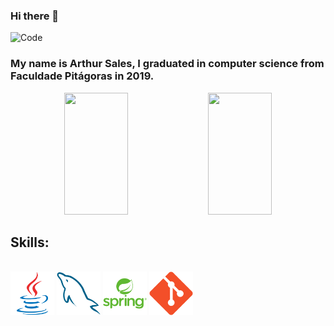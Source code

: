 ### Hi there 👋
![Code](https://res.cloudinary.com/superfolio/image/upload/v1620689979/68747470733a2f2f692e70696e696d672e636f6d2f6f726967696e616c732f63362f33332f63322f63363333633230656465383266306530636564376435373064626533613166332e676966_yjuh2s.gif)

### My name is Arthur Sales, I graduated in computer science from Faculdade Pitágoras in 2019.

<div align="center">
   <img width="45%" height="195px" src="https://github-readme-stats.vercel.app/api?username=arthurr-jpg&show_icons=true&theme=highcontrast">
   <img width="45%" height="195px" src="https://github-readme-stats.vercel.app/api/top-langs/?username=arthurr-jpg&hide_progress=true&theme=highcontrast&PAT_1">
</div>

<h2 allign="center"> Skills:</h2>
<div style="display: inline_block"><br>
  <img align="center" alt="Arthur-Java" height="70" width="70" src="https://raw.githubusercontent.com/devicons/devicon/master/icons/java/java-original.svg">
  <img align="center" alt="Arthur-MySQL" height="70" width="70" src="https://raw.githubusercontent.com/devicons/devicon/master/icons/mysql/mysql-original.svg">
  <img align="center" alt="Arthur-Spring" height="70" width="70" src="https://raw.githubusercontent.com/devicons/devicon/master/icons/spring/spring-original-wordmark.svg">
   <img align="center" alt="Arthur-Git" height="70" width="70" src="https://raw.githubusercontent.com/devicons/devicon/master/icons/git/git-original.svg">
</div>


